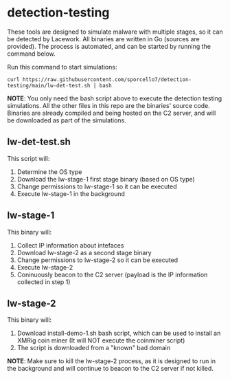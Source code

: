 # detection-testing
These tools are designed to simulate malware with multiple stages, so it can be detected by Lacework. All binaries are written in Go (sources are provided). The process is automated, and can be started by running the command below.

Run this command to start simulations:

```
curl https://raw.githubusercontent.com/sporcello7/detection-testing/main/lw-det-test.sh | bash
```

**NOTE**: You only need the bash script above to execute the detection testing simulations. All the other files in this repo are the binaries' source code. Binaries are already compiled and being hosted on the C2 server, and will be downloaded as part of the simulations.


lw-det-test.sh
--------------
This script will:
  1. Determine the OS type
  2. Download the lw-stage-1 first stage binary (based on OS type)
  3. Change permissions to lw-stage-1 so it can be executed
  4. Execute lw-stage-1 in the background


lw-stage-1
---------------
This binary will:
  1. Collect IP information about intefaces
  2. Download lw-stage-2 as a second stage binary
  3. Change permissions to lw-stage-2 so it can be executed
  4. Execute lw-stage-2
  5. Coninuously beacon to the C2 server (payload is the IP information collected in step 1)


lw-stage-2
--------------
This binary will:
  1. Download install-demo-1.sh bash script, which can be used to install an XMRig coin miner
     (It will NOT execute the coinminer script)
  2. The script is downloaded from a "known" bad domain

**NOTE**: Make sure to kill the lw-stage-2 process, as it is designed to run in the background and will continue to beacon to the C2 server if not killed.
